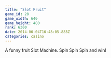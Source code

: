 ```yaml
---
title: "Slot Fruit"
game_id: 28
game_width: 640
game_height: 480
rank: 6300
date: 2014-06-04T16:48:05.885Z
categories: casino
---
```

A funny fruit Slot Machine. Spin Spin Spin and win!